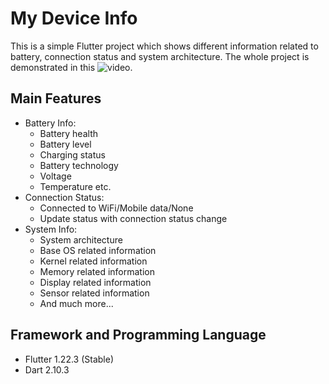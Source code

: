 # My Device Info
This is a simple Flutter project which shows different information related to battery, connection status and system architecture.
The whole project is demonstrated in this ![video.](https://github.com/kaykobad/my_device_info/blob/master/gif/project-demo.gif)

## Main Features
- Battery Info:
    - Battery health
    - Battery level
    - Charging status
    - Battery technology
    - Voltage
    - Temperature etc.
- Connection Status:
    - Connected to WiFi/Mobile data/None
    - Update status with connection status change
- System Info:
    - System architecture
    - Base OS related information
    - Kernel related information
    - Memory related information
    - Display related information
    - Sensor related information
    - And much more...

## Framework and Programming Language
- Flutter 1.22.3 (Stable)
- Dart 2.10.3